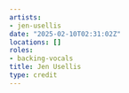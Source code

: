 ```yaml
---
artists:
- jen-usellis
date: "2025-02-10T02:31:02Z"
locations: []
roles:
- backing-vocals
title: Jen Usellis
type: credit
---
```

